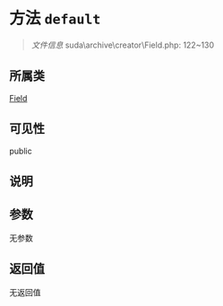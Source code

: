 # 方法 `default`

> *文件信息* suda\archive\creator\Field.php: 122~130

## 所属类 

[Field](../Field.md)

## 可见性

 public 

## 说明



## 参数


无参数


## 返回值

无返回值

